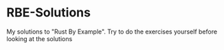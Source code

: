 # RBE-Solutions
My solutions to "Rust By Example". Try to do the exercises yourself before looking at the solutions
